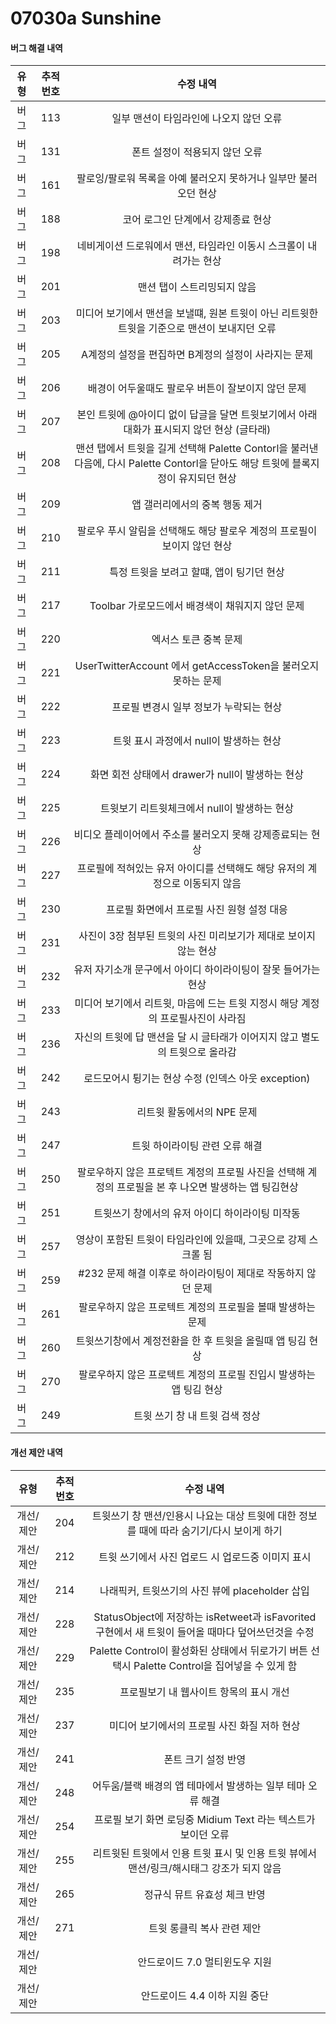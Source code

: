 # 07030a Sunshine

#### 버그 해결 내역

|유형|	추적 번호|	수정 내역|
|:---:|:---:|:---:|
|버그|	113|	일부 맨션이 타임라인에 나오지 않던 오류|
|버그|	131|	폰트 설정이 적용되지 않던 오류|
|버그|	161|	팔로잉/팔로워 목록을 아예 불러오지 못하거나 일부만 불러오던 현상|
|버그|	188|	코어 로그인 단계에서 강제종료 현상||
|버그|	198|	네비게이션 드로워에서 맨션, 타임라인 이동시 스크롤이 내려가는 현상|
|버그|	201|	맨션 탭이 스트리밍되지 않음|
|버그|	203|	미디어 보기에서 맨션을 보낼떄, 원본 트윗이 아닌 리트윗한 트윗을 기준으로 맨션이 보내지던 오류||
|버그|	205|	A계정의 설정을 편집하면 B계정의 설정이 사라지는 문제|
|버그|	206|	배경이 어두울때도 팔로우 버튼이 잘보이지 않던 문제|
|버그|	207|	본인 트윗에 @아이디 없이 답글을 달면 트윗보기에서 아래 대화가 표시되지 않던 현상 (글타래)|
|버그|	208|	맨션 탭에서 트윗을 길게 선택해 Palette Contorl을 불러낸 다음에, 다시 Palette Contorl을 닫아도 해당 트윗에 블록지정이 유지되던 현상|
|버그|	209|	앱 갤러리에서의 중복 행동 제거|
|버그|	210|	팔로우 푸시 알림을 선택해도 해당 팔로우 계정의 프로필이 보이지 않던 현상|
|버그|	211|	특정 트윗을 보려고 할떄, 앱이 팅기던 현상|
|버그|	217|	Toolbar 가로모드에서 배경색이 채워지지 않던 문제|
|버그|	220|	엑서스 토큰 중복 문제|
|버그|	221|	UserTwitterAccount 에서 getAccessToken을 불러오지 못하는 문제|
|버그|	222|	프로필 변경시 일부 정보가 누락되는 현상|
|버그|	223|	트윗 표시 과정에서 null이 발생하는 현상|
|버그|	224|	화면 회전 상태에서 drawer가 null이 발생하는 현상|
|버그|	225|	트윗보기 리트윗체크에서 null이 발생하는 현상|
|버그|	226|	비디오 플레이어에서 주소를 불러오지 못해 강제종료되는 현상|
|버그|	227|	프로필에 적혀있는 유저 아이디를 선택해도 해당 유저의 계정으로 이동되지 않음|
|버그|	230|	프로필 화면에서 프로필 사진 원형 설정 대응|
|버그|	231|	사진이 3장 첨부된 트윗의 사진 미리보기가 제대로 보이지 않는 현상|
|버그|	232|	유저 자기소개 문구에서 아이디 하이라이팅이 잘못 들어가는 현상|
|버그|	233|	미디어 보기에서 리트윗, 마음에 드는 트윗 지정시 해당 계정의 프로필사진이 사라짐|
|버그|	236|	자신의 트윗에 답 맨션을 달 시 글타래가 이어지지 않고 별도의 트윗으로 올라감||
|버그|	242|	로드모어시 튕기는 현상 수정 (인덱스 아웃 exception)|
|버그|	243|	리트윗 활동에서의 NPE 문제|
|버그|	247|	트윗 하이라이팅 관련 오류 해결|
|버그|	250|	팔로우하지 않은 프로텍트 계정의 프로필 사진을 선택해 계정의 프로필을 본 후 나오면 발생하는 앱 팅김현상|
|버그|	251|	트윗쓰기 창에서의 유저 아이디 하이라이팅 미작동|
|버그|	257|	영상이 포함된 트윗이 타임라인에 있을때, 그곳으로 강제 스크롤 됨|
|버그|	259|	#232 문제 해결 이후로 하이라이팅이 제대로 작동하지 않던 문제|
|버그|	261|	팔로우하지 않은 프로텍트 계정의 프로필을 볼때 발생하는 문제|
|버그|	260|	트윗쓰기창에서 계정전환을 한 후 트윗을 올릴때 앱 팅김 현상|
|버그|	270|	팔로우하지 않은 프로텍트 계정의 프로필 진입시 발생하는 앱 팅김 현상|
|버그|	249|	트윗 쓰기 창 내 트윗 검색 정상|

#### 개선 제안 내역

|유형|	추적 번호|	수정 내역|
|:---:|:---:|:---:|
|개선/제안|	204|	트윗쓰기 창 맨션/인용시 나요는 대상 트윗에 대한 정보를 때에 따라 숨기기/다시 보이게 하기|
|개선/제안|	212|	트윗 쓰기에서 사진 업로드 시 업로드중 이미지 표시|
|개선/제안|	214|	나래픽커, 트윗쓰기의 사진 뷰에 placeholder 삽입|
|개선/제안|	228|	StatusObject에 저장하는 isRetweet과 isFavorited 구현에서 새 트윗이 들어올 때마다 덮어쓰던것을 수정|
|개선/제안|	229|	Palette Control이 활성화된 상태에서 뒤로가기 버튼 선택시 Palette Control을 집어넣을 수 있게 함|
|개선/제안|	235|	프로필보기 내 웹사이트 항목의 표시 개선|
|개선/제안|	237|	미디어 보기에서의 프로필 사진 화질 저하 현상|
|개선/제안|	241|	폰트 크기 설정 반영|
|개선/제안|	248|	어두움/블랙 배경의 앱 테마에서 발생하는 일부 테마 오류 해결|
|개선/제안|	254|	프로필 보기 화면 로딩중 Midium Text 라는 텍스트가 보이던 오류|
|개선/제안|	255|	리트윗된 트윗에서 인용 트윗 표시 및 인용 트윗 뷰에서 맨션/링크/해시태그 강조가 되지 않음|
|개선/제안|	265|	정규식 뮤트 유효성 체크 반영|
|개선/제안|	271|	트윗 롱클릭 복사 관련 제안|
|개선/제안|	|	안드로이드 7.0 멀티윈도우 지원|
|개선/제안|	|	안드로이드 4.4 이하 지원 중단|
